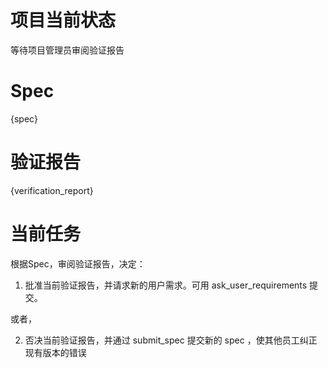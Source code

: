 # 项目当前状态

等待项目管理员审阅验证报告

# Spec

{spec}

# 验证报告

{verification_report}

# 当前任务

根据Spec，审阅验证报告，决定：

1. 批准当前验证报告，并请求新的用户需求。可用 ask_user_requirements 提交。

或者，

2. 否决当前验证报告，并通过 submit_spec 提交新的 spec ，使其他员工纠正现有版本的错误

